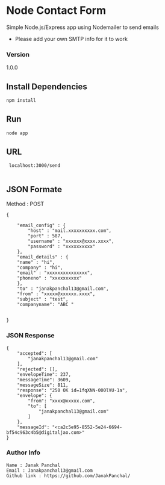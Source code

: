 # Node Contact Form

Simple Node.js/Express app using Nodemailer to send emails

- Please add your own SMTP info for it to work

### Version

1.0.0

## Install Dependencies

```bash
npm install 
```

## Run

```bash
node app
```
## URL 
```
 localhost:3000/send
 
```


## JSON Formate
Method : POST
```
{

    "email_config" : {
    	"host" : "mail.xxxxxxxxxx.com",
    	"port" : 587,
    	"username" : "xxxxxx@xxxx.xxxx",
    	"password" : "xxxxxxxxxx"
    },
    "email_details" : {
    "name" : "hi",
	"company" : "hi",
	"email" : "xxxxxxxxxxxxxxx",
	"phoneno" : "xxxxxxxxxx"
    },
    "to" : "janakpanchal13@gmail.com",
    "from" : "xxxxx@xxxxxx.xxxx",
    "subject" : "test",
    "companyname": "ABC "
    

}
```
### JSON Response
```
{
    "accepted": [
        "janakpanchal13@gmail.com"
    ],
    "rejected": [],
    "envelopeTime": 237,
    "messageTime": 3609,
    "messageSize": 811,
    "response": "250 OK id=1fqXNN-000lVU-1a",
    "envelope": {
        "from": "xxxx@xxxxx.com",
        "to": [
            "janakpanchal13@gmail.com"
        ]
    },
    "messageId": "<ca2c5e95-8552-5e24-6694-bf54c963c4b5@digitaljao.com>"
}
```

### Author Info
```
Name : Janak Panchal
Email : Janakpanchal13@gmail.com
Github link : https://github.com/JanakPanchal/
